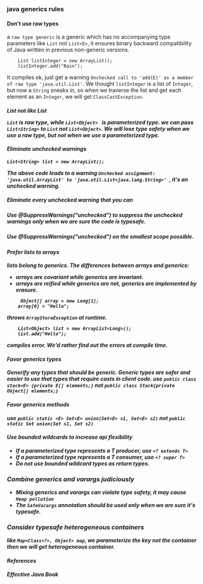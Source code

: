 
### java generics rules
#### Don't use raw types
a `raw type generic` is a generic which has no accompanying type parameters like `List` not `List<E>`, it ensures binary backward compatibility of Java written in previous non-generic versions.
```
    List listInteger = new ArrayList();
    listInteger.add("Rain");
```
It compiles ok, just get a warning `Unchecked call to 'add(E)' as a member of raw type 'java.util.List'`. We thought `listInteger` is a list of `Integer`, but now a `String` sneaks in, so when we traverse the list and get each element as an `Integer`, we will get `ClassCastException`. 
##### List not like List<Object>
`List` is raw type, while `List<Object> ` is parameterized type. we can pass `List<String>` to `List` not `List<Object>`. We will lose type safety when we use a raw type, but not when we use a parameterized type.

#### Eliminate unchecked warnings
```
List<String> list = new ArrayList();
```
The above code leads to a warning `Unchecked assignment: 'java.util.ArrayList' to 'java.util.List<java.lang.String>' `, it's an unchecked warning.
##### Eliminate every unchecked warning that you can
##### Use @SuppressWarnings("unchecked") to suppress the unchecked warnings only when we are sure the code is typesafe.
##### Use @SuppressWarnings("unchecked") on the smallest scope possible.

#### Prefer lists to arrays
lists belong to generics. The differences between arrays and generics:
 * arrays are covariant while generics are invariant.
 * arrays are reified while generics are not, generics are implemented by erasure.
```
     Object[] array = new Long[1];
    array[0] = "Hello";
```
throws `ArrayStoreException` at runtime. 
```
    List<Object> list = new ArrayList<Long>();
    list.add("Hello");
```
compiles error. We'd rather find out the errors at compile time.

#### Favor generics types
**Generify any types that should be generic**. Generic types are safer and easier to use that types that require casts in client code.
use `public class stack<E> {private E[] elements;}` not `public class Stack{private Object[] elements;}`

#### Favor generics methods
use `public static <E> Set<E> union(Set<E> s1, Set<E> s2)`
not `public static Set union(Set s1, Set s2)`

#### Use bounded wildcards to increase api flexibility
 * If a parameterized type represents a T producer, use `<? extends T>`
 * If a parameterized type represents a T consumer, use `<? super T>`
 * Do not use bounded wildcard types as return types. 

### Combine generics and varargs judiciously 
 * Mixing generics and varargs can violate type safety, it may cause `Heap pollution`
 * The `SafeVarargs` annotation should be used only when we are sure it's typesafe.

### Consider typesafe heterogeneous containers
like `Map<Class<?>, Object> map`, we parameterize the key not the container then we will get heterogeneous container.

#### References
Effective Java Book  














